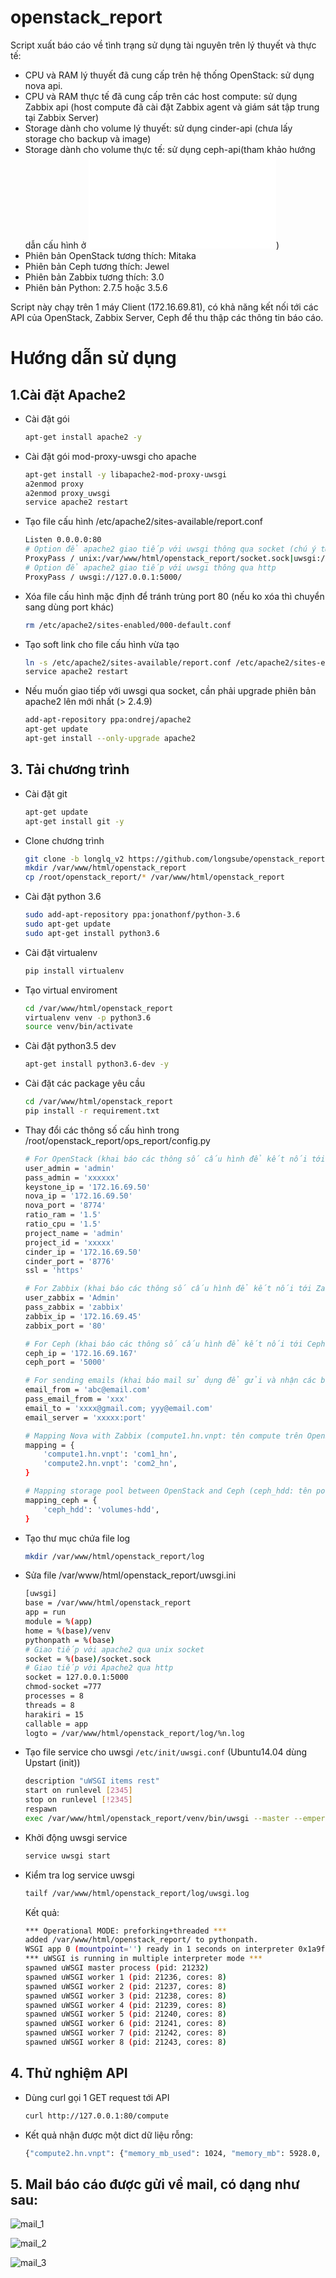 # openstack_report
Script xuất báo cáo về tình trạng sử dụng tài nguyên trên lý thuyết và thực tế:
 - CPU và RAM lý thuyết đã cung cấp trên hệ thống OpenStack: sử dụng nova api.
 - CPU và RAM thực tế đã cung cấp trên các host compute: sử dụng Zabbix api (host compute đã cài đặt Zabbix agent và giám sát tập trung tại Zabbix Server)
 - Storage dành cho volume lý thuyết: sử dụng cinder-api (chưa lấy storage cho backup và image)
 - Storage dành cho volume thực tế: sử dụng ceph-api(tham khảo hướng dẫn cấu hình ở ![đây](ceph-rest-api.md))
 - Phiên bản OpenStack tương thích: Mitaka
 - Phiên bản Ceph tương thích: Jewel
 - Phiên bản Zabbix tương thích: 3.0
 - Phiên bản Python: 2.7.5 hoặc 3.5.6

Script này chạy trên 1 máy Client (172.16.69.81), có khả năng kết nối tới các API của OpenStack, Zabbix Server, Ceph để thu thập các thông tin báo cáo.


# Hướng dẫn sử dụng


## 1.Cài đặt Apache2
  - Cài đặt gói
  	```sh
  	apt-get install apache2 -y
  	```
  - Cài đặt gói mod-proxy-uwsgi cho apache
	```sh
	apt-get install -y libapache2-mod-proxy-uwsgi
	a2enmod proxy
	a2enmod proxy_uwsgi
	service apache2 restart
	```

  - Tạo file cấu hình /etc/apache2/sites-available/report.conf
	```sh
	Listen 0.0.0.0:80
	# Option để apache2 giao tiếp với uwsgi thông qua socket (chú ý từ apache 2.4.9 trở lên mới hỗ trợ)
	ProxyPass / unix:/var/www/html/openstack_report/socket.sock|uwsgi://127.0.0.1:5000/
	# Option để apache2 giao tiếp với uwsgi thông qua http
	ProxyPass / uwsgi://127.0.0.1:5000/
	```

  - Xóa file cấu hình mặc định để tránh trùng port 80 (nếu ko xóa thì chuyển sang dùng port khác)
    ```sh
    rm /etc/apache2/sites-enabled/000-default.conf
    ```

  - Tạo soft link cho file cấu hình vừa tạo 
	```sh
	ln -s /etc/apache2/sites-available/report.conf /etc/apache2/sites-enabled/report.conf
	service apache2 restart
	```
  - Nếu muốn giao tiếp với uwsgi qua socket, cần phải upgrade phiên bản apache2 lên mới nhất (> 2.4.9)
  	```sh
  	add-apt-repository ppa:ondrej/apache2
	apt-get update
	apt-get install --only-upgrade apache2
  	```

## 3. Tải chương trình
  - Cài đặt git
  	```sh
  	apt-get update
  	apt-get install git -y
  	```
  - Clone chương trình
  	```sh
  	git clone -b longlq_v2 https://github.com/longsube/openstack_report.git
  	mkdir /var/www/html/openstack_report
  	cp /root/openstack_report/* /var/www/html/openstack_report
  	```

  - Cài đặt python 3.6
  	```sh
  	sudo add-apt-repository ppa:jonathonf/python-3.6
	sudo apt-get update
	sudo apt-get install python3.6
  	```

  - Cài đặt virtualenv
  	```sh
  	pip install virtualenv
  	```

  - Tạo virtual enviroment
  	```sh
  	cd /var/www/html/openstack_report
  	virtualenv venv -p python3.6
  	source venv/bin/activate
  	```

  - Cài đặt python3.5 dev
  	```sh
  	apt-get install python3.6-dev -y
  	```
  	
  - Cài đặt các package yêu cầu
  	```sh
  	cd /var/www/html/openstack_report
  	pip install -r requirement.txt
  	```
  - Thay đổi các thông số cấu hình trong /root/openstack_report/ops_report/config.py
	```sh
	# For OpenStack (khai báo các thông số cấu hình để kết nối tới OpenStack)
	user_admin = 'admin'
	pass_admin = 'xxxxxx'
	keystone_ip = '172.16.69.50'
	nova_ip = '172.16.69.50'
	nova_port = '8774'
	ratio_ram = '1.5'
	ratio_cpu = '1.5'
	project_name = 'admin'
	project_id = 'xxxxx'
	cinder_ip = '172.16.69.50'
	cinder_port = '8776'
	ssl = 'https'

	# For Zabbix (khai báo các thông số cấu hình để kết nối tới Zabbix)
	user_zabbix = 'Admin'
	pass_zabbix = 'zabbix'
	zabbix_ip = '172.16.69.45'
	zabbix_port = '80'

	# For Ceph (khai báo các thông số cấu hình để kết nối tới Ceph)
	ceph_ip = '172.16.69.167'
	ceph_port = '5000'

	# For sending emails (khai báo mail sử dụng để gửi và nhận các báo cáo thống kê, ngăn cách bằng dấu ;)
	email_from = 'abc@email.com'
	pass_email_from = 'xxx'
	email_to = 'xxxx@gmail.com; yyy@email.com'
	email_server = 'xxxxx:port'

	# Mapping Nova with Zabbix (compute1.hn.vnpt: tên compute trên OpenStack, com1_hn: tên compute trêm Zabbix)
	mapping = {
	    'compute1.hn.vnpt': 'com1_hn',
	    'compute2.hn.vnpt': 'com2_hn',
	}

	# Mapping storage pool between OpenStack and Ceph (ceph_hdd: tên pool storage trên OpenStack, volumes_hdd: tên pool volume trên Ceph)
	mapping_ceph = {
	    'ceph_hdd': 'volumes-hdd',
	}
	```

  - Tạo thư mục chứa file log
  	```sh
  	mkdir /var/www/html/openstack_report/log
  	```

  - Sửa file /var/www/html/openstack_report/uwsgi.ini
	```sh 
	[uwsgi]
	base = /var/www/html/openstack_report
	app = run
	module = %(app)
	home = %(base)/venv
	pythonpath = %(base)
	# Giao tiếp với apache2 qua unix socket
	socket = %(base)/socket.sock
	# Giao tiếp với Apache2 qua http
	socket = 127.0.0.1:5000
	chmod-socket =777
	processes = 8
	threads = 8
	harakiri = 15
	callable = app
	logto = /var/www/html/openstack_report/log/%n.log
	```

  - Tạo file service cho uwsgi `/etc/init/uwsgi.conf` (Ubuntu14.04 dùng Upstart (init))
  	```sh
	description "uWSGI items rest"
	start on runlevel [2345]
	stop on runlevel [!2345]
	respawn
	exec /var/www/html/openstack_report/venv/bin/uwsgi --master --emperor /var/www/html/openstack_report/uwsgi.ini --die-on-term --uid root --gid root --logto /var/www/html/openstack_report/emperor.log
	```

  - Khởi động uwsgi service
  	```sh
	service uwsgi start
	```
  - Kiểm tra log service uwsgi
  	```sh
  	tailf /var/www/html/openstack_report/log/uwsgi.log
  	```
  	Kết quả:
  	```sh
  	*** Operational MODE: preforking+threaded ***
	added /var/www/html/openstack_report/ to pythonpath.
	WSGI app 0 (mountpoint='') ready in 1 seconds on interpreter 0x1a9fbc0 pid: 21232 (default app)
	*** uWSGI is running in multiple interpreter mode ***
	spawned uWSGI master process (pid: 21232)
	spawned uWSGI worker 1 (pid: 21236, cores: 8)
	spawned uWSGI worker 2 (pid: 21237, cores: 8)
	spawned uWSGI worker 3 (pid: 21238, cores: 8)
	spawned uWSGI worker 4 (pid: 21239, cores: 8)
	spawned uWSGI worker 5 (pid: 21240, cores: 8)
	spawned uWSGI worker 6 (pid: 21241, cores: 8)
	spawned uWSGI worker 7 (pid: 21242, cores: 8)
	spawned uWSGI worker 8 (pid: 21243, cores: 8)
	```

## 4. Thử nghiệm API
  - Dùng curl gọi 1 GET request tới API
	```sh
	curl http://127.0.0.1:80/compute
	```
  - Kết quả nhận được một dict dữ liệu rỗng:
	```sh
	{"compute2.hn.vnpt": {"memory_mb_used": 1024, "memory_mb": 5928.0, "vcpus_used": 1, "vcpus": 6.0, "real_memory_used": 3077.30078125, "percent_cpu": 2.1479, "real_memory_mb": 3952.359375}, "compute1.hn.vnpt": {"memory_mb_used": 512, "memory_mb": 5928.0, "vcpus_used": 0, "vcpus": 6.0, "real_memory_used": 3269.98046875, "percent_cpu": 1.3246, "real_memory_mb": 3952.359375}, "compute3.hn.vnpt": {"memory_mb_used": 512, "memory_mb": 5928.0, "vcpus_used": 0, "vcpus": 6.0, "real_memory_used": 0, "real_memory_mb": 0, "percent_cpu": 0}, "compute4.hn.vnpt": {"memory_mb_used": 512, "memory_mb": 5928.0, "vcpus_used": 0, "vcpus": 6.0, "real_memory_used": 0, "real_memory_mb": 0, "percent_cpu": 0}, "localhost.localdomain": {"memory_mb_used": 512, "memory_mb": 5928.0, "vcpus_used": 0, "vcpus": 6.0, "real_memory_used": 0, "real_memory_mb": 0, "percent_cpu": 0}}
	```

## 5. Mail báo cáo được gửi về mail, có dạng như sau:

![mail_1](images/mail_1.jpg)

![mail_2](images/mail_2.jpg)

![mail_3](images/mail_3.jpg)






